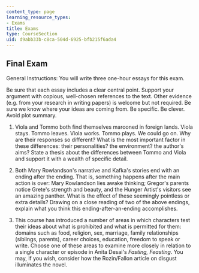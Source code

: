 ```yaml
---
content_type: page
learning_resource_types:
- Exams
title: Exams
type: CourseSection
uid: d9abb33b-c8ca-504d-6925-bfb215f6ada4
---
```


Final Exam
----------

General Instructions: You will write three one-hour essays for this exam.

Be sure that each essay includes a clear central point. Support your argument with copious, well-chosen references to the text. Other evidence (e.g. from your research in writing papers) is welcome but not required. Be sure we know where your ideas are coming from. Be specific. Be clever. Avoid plot summary.

1.  Viola and Tommo both find themselves marooned in foreign lands. Viola stays. Tommo leaves. Viola works. Tommo plays. We could go on. Why are their responses so different? What is the most important factor in these differences: their personalities? the environment? the author's aims? State a thesis about the differences between Tommo and Viola and support it with a wealth of specific detail.  
    
2.  Both Mary Rowlandson's narrative and Kafka's stories end with an ending after the ending. That is, something happens after the main action is over: Mary Rowlandson lies awake thinking; Gregor's parents notice Grete's strength and beauty, and the Hunger Artist's visitors see an amazing panther. What is the effect of these seemingly pointless or extra details? Drawing on a close reading of two of the above endings, explain what you think this ending-after-an-ending accomplishes.  
    
3.  This course has introduced a number of areas in which characters test their ideas about what is prohibited and what is permitted for them: domains such as food, religion, sex, marriage, family relationships (siblings, parents), career choices, education, freedom to speak or write. Choose one of these areas to examine more closely in relation to a single character or episode in Anita Desai's _Fasting, Feasting_. You may, if you wish, consider how the Rozin/Fallon article on disgust illuminates the novel.